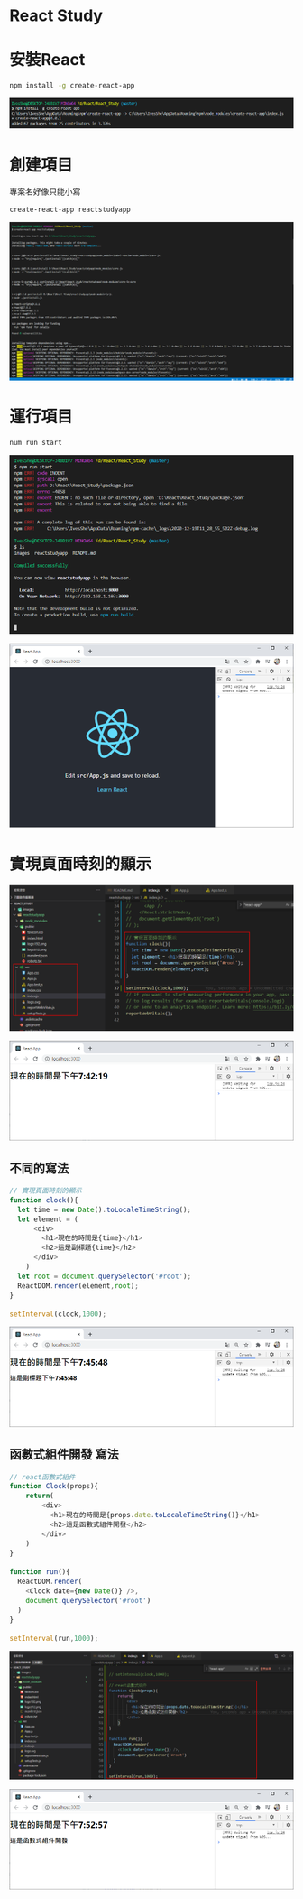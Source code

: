 # React Study

# 安裝React

```bash
npm install -g create-react-app
```

![image](./images/20201219191420.png)

# 創建項目

專案名好像只能小寫

```bash
create-react-app reactstudyapp
```

![image](./images/20201219192100.png)

# 運行項目

```bash
num run start
```

![image](./images/20201219193015.png)

![image](./images/20201219192949.png)

# 實現頁面時刻的顯示

![image](./images/20201219193942.png)

![image](./images/20201219193935.png)

## 不同的寫法

```js
// 實現頁面時刻的顯示
function clock(){
  let time = new Date().toLocaleTimeString();
  let element = (
      <div>
        <h1>現在的時間是{time}</h1>
        <h2>這是副標題{time}</h2>
      </div>
    )
  let root = document.querySelector('#root');
  ReactDOM.render(element,root);
}

setInterval(clock,1000);
```

![image](./images/20201219194549.png)

## 函數式組件開發 寫法

```js
// react函數式組件
function Clock(props){
    return(
        <div>
          <h1>現在的時間是{props.date.toLocaleTimeString()}</h1>
          <h2>這是函數式組件開發</h2>    
        </div>
    )
}

function run(){
  ReactDOM.render(
    <Clock date={new Date()} />,
    document.querySelector('#root')
  )
}

setInterval(run,1000);
```

![image](./images/20201219195228.png)

![image](./images/20201219195258.png)